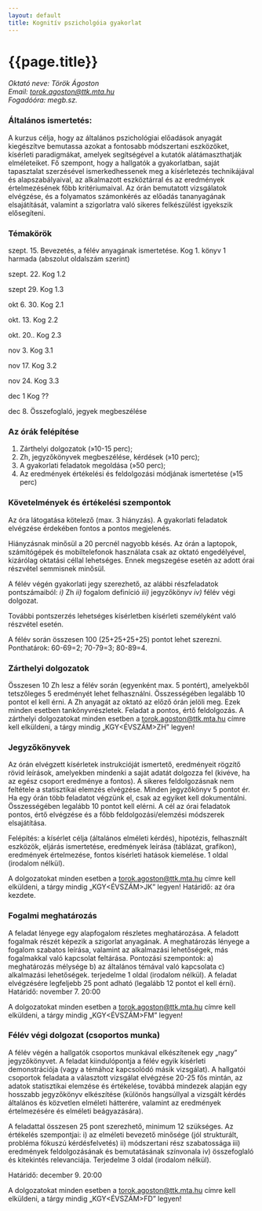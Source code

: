 ```yaml
---
layout: default
title: Kognitív pszicholgóia gyakorlat
---
```


<h1>
{{page.title}}
</h1>

*Oktató neve: Török Ágoston*<br />
*Email: torok.agoston@ttk.mta.hu*   <br />
*Fogadóóra: megb.sz.*<br />


### Általános ismertetés: 

A kurzus célja, hogy az általános pszichológiai előadások anyagát kiegészítve bemutassa azokat a fontosabb módszertani eszközöket, kísérleti paradigmákat, amelyek segítségével a kutatók alátámaszthatják elméleteiket. Fő szempont, hogy a hallgatók a gyakorlatban, saját tapasztalat szerzésével ismerkedhessenek meg a kísérletezés technikájával és alapszabályaival, az alkalmazott eszköztárral és az eredmények értelmezésének főbb kritériumaival. Az órán bemutatott vizsgálatok elvégzése, és a folyamatos számonkérés az előadás tananyagának elsajátítását, valamint a szigorlatra való sikeres felkészülést igyekszik elősegíteni.


### Témakörök

szept. 15. Bevezetés, a félév anyagának ismertetése. Kog 1. könyv 1 harmada (abszolut oldalszám szerint) 

szept. 22. Kog 1.2

szept 29. Kog 1.3

okt 6. 30. Kog 2.1

okt. 13. Kog 2.2 

okt. 20.. Kog 2.3

nov 3. Kog 3.1

nov 17.    Kog 3.2 

nov 24.    Kog 3.3

dec 1 Kog ??  

dec 8. Összefoglaló, jegyek megbeszélése

 


### Az órák felépítése

1. Zárthelyi dolgozatok (»10-15 perc); 
2. Zh, jegyzőkönyvek megbeszélése, kérdések (»10 perc); 
3. A gyakorlati feladatok megoldása (»50 perc); 
4. Az eredmények értékelési és feldolgozási módjának ismertetése (»15 perc)


### Követelmények és értékelési szempontok

Az óra látogatása kötelező (max. 3 hiányzás). A gyakorlati feladatok elvégzése érdekében fontos a pontos megjelenés. 

Hiányzásnak minősül a 20 percnél nagyobb késés. Az órán a laptopok, számítógépek és mobiltelefonok használata csak az oktató engedélyével, kizárólag oktatási céllal lehetséges. Ennek megszegése esetén az adott órai részvétel semmisnek minősül.

A félév végén gyakorlati jegy szerezhető, az alábbi részfeladatok pontszámaiból: 
*i)* Zh 
*ii)* fogalom definíció 
*iii)* jegyzőkönyv 
*iv)* félév végi dolgozat.

További pontszerzés lehetséges kísérletben kísérleti személyként való részvétel esetén.

A félév során összesen 100 (25+25+25+25) pontot lehet szerezni. Ponthatárok: 60-69=2; 70-79=3; 80-89=4.


### Zárthelyi dolgozatok

Összesen 10 Zh lesz a félév során (egyenként max. 5 pontért), amelyekből tetszőleges 5 eredményét lehet felhasználni. Összességében legalább 10 pontot el kell érni. A Zh anyagát az oktató az előző órán jelöli meg. Ezek minden esetben tankönyvrészletek. Feladat a pontos, értő feldolgozás. A zárthelyi dolgozatokat minden esetben a torok.agoston@ttk.mta.hu címre kell elküldeni, a tárgy mindig „KGY<ÉVSZÁM>ZH” legyen!

### Jegyzőkönyvek

Az órán elvégzett kísérletek instrukcióját ismertető, eredményeit rögzítő rövid leírások, amelyekben mindenki a saját adatát dolgozza fel (kivéve, ha az egész csoport eredménye a fontos). A sikeres feldolgozásnak nem feltétele a statisztikai elemzés elvégzése. Minden jegyzőkönyv 5 pontot ér. Ha egy órán több feladatot végzünk el, csak az egyiket kell dokumentálni. Összességében legalább 10 pontot kell elérni. A cél az órai feladatok pontos, értő elvégzése és a főbb feldolgozási/elemzési módszerek elsajátítása.

Felépítés: a kísérlet célja (általános elméleti kérdés), hipotézis, felhasznált eszközök, eljárás ismertetése, eredmények leírása (táblázat, grafikon), eredmények értelmezése, fontos kísérleti hatások kiemelése. 1 oldal (irodalom nélkül).

A dolgozatokat minden esetben a torok.agoston@ttk.mta.hu címre kell elküldeni, a tárgy mindig „KGY<ÉVSZÁM>JK” legyen! Határidő: az óra kezdete.

### Fogalmi meghatározás

A feladat lényege egy alapfogalom részletes meghatározása. A feladott fogalmak részét képezik a szigorlat anyagának. A meghatározás lényege a fogalom szabatos leírása, valamint az alkalmazási lehetőségek, más fogalmakkal való kapcsolat feltárása. Pontozási szempontok: a) meghatározás mélysége b) az általános témával való kapcsolata c) alkalmazási lehetőségek.  terjedelme 1 oldal (irodalom nélkül). A feladat elvégzésére legfeljebb 25 pont adható (legalább 12 pontot el kell érni). Határidő: november 7. 20:00 

A dolgozatokat minden esetben a torok.agoston@ttk.mta.hu címre kell elküldeni, a tárgy mindig „KGY<ÉVSZÁM>FM” legyen!

### Félév végi dolgozat (csoportos munka)

A félév végén a hallgatók csoportos munkával elkészítenek egy „nagy” jegyzőkönyvet. A feladat kiindulópontja a félév egyik kísérleti demonstrációja (vagy a témához kapcsolódó másik vizsgálat). A hallgatói csoportok feladata a választott vizsgálat elvégzése 20-25 fős mintán, az adatok statisztikai elemzése és értékelése, továbbá mindezek alapján egy hosszabb jegyzőkönyv elkészítése (különös hangsúllyal a vizsgált kérdés általános és közvetlen elméleti hátterére, valamint az eredmények értelmezésére és elméleti beágyazására).

A feladattal összesen 25 pont szerezhető, minimum 12 szükséges. Az értékelés szempontjai: i) az elméleti bevezető minősége (jól strukturált, probléma fókuszú kérdésfelvetés) ii) módszertani rész szabatossága iii) eredmények feldolgozásának és bemutatásának színvonala iv) összefoglaló és kitekintés relevanciája. Terjedelme 3 oldal (irodalom nélkül).

Határidő: december 9. 20:00

A dolgozatokat minden esetben a torok.agoston@ttk.mta.hu címre kell elküldeni, a tárgy mindig „KGY<ÉVSZÁM>FD” legyen!
